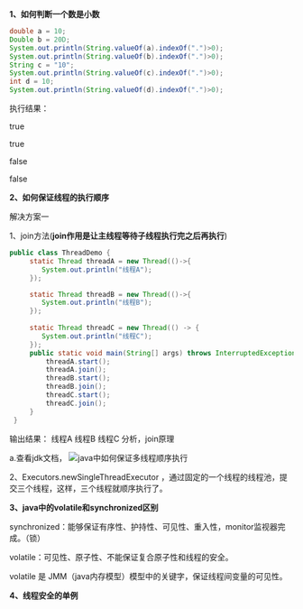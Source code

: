 **1、如何判断一个数是小数**

~~~java
double a = 10;
Double b = 20D;
System.out.println(String.valueOf(a).indexOf(".")>0);
System.out.println(String.valueOf(b).indexOf(".")>0);
String c = "10";
System.out.println(String.valueOf(c).indexOf(".")>0);
int d = 10;
System.out.println(String.valueOf(d).indexOf(".")>0);
~~~

执行结果：

true

true

false

false

**2、如何保证线程的执行顺序**

解决方案一

1、join方法(**join作用是让主线程等待子线程执行完之后再执行**)

~~~java
public class ThreadDemo {
     static Thread threadA = new Thread(()->{
     	System.out.println("线程A");
     });

     static Thread threadB = new Thread(()->{
     	System.out.println("线程B");
     });
 
     static Thread threadC = new Thread(() -> {
     	System.out.println("线程C");
     });
     public static void main(String[] args) throws InterruptedException {
         threadA.start();
         threadA.join();
         threadB.start();
         threadB.join();
         threadC.start();
         threadC.join();
     }
 }
~~~

 输出结果：
 线程A
 线程B
 线程C
 分析，join原理

a.查看jdk文档，
 ![java中如何保证多线程顺序执行](https://imgconvert.csdnimg.cn/aHR0cDovL3AzLnBzdGF0cC5jb20vbGFyZ2UvcGdjLWltYWdlL2Q1ZjE0NWI2ZDFhMzQzY2Q4NWIxYTM0ZDFhOTgxZjZh) 

 

2、Executors.newSingleThreadExecutor ，通过固定的一个线程的线程池，提交三个线程，这样，三个线程就顺序执行了。

**3、java中的volatile和synchronized区别**

synchronized：能够保证有序性、护持性、可见性、重入性，monitor监视器完成。（锁）

volatile：可见性、原子性、不能保证复合原子性和线程的安全。

volatile 是 JMM（java内存模型）模型中的关键字，保证线程间变量的可见性。

**4、线程安全的单例**

